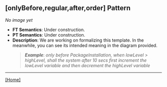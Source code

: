 ## [onlyBefore,regular,after,order] Pattern
_No image yet_
 * **FT Semantics**: Under construction.
 * **PT Semantics**: Under construction.
 * **Description**: We are working on formalizing this template. In the meanwhile, you can see its intended meaning in the diagram provided.
   > **_Example_**: _only before PackageInstallation,  when lowLevel > highLevel, shall the system  after 10 secs first  increment the lowLevel variable and then  decrement the highLevel variable_   
***
[[Home]](../semantics.md)